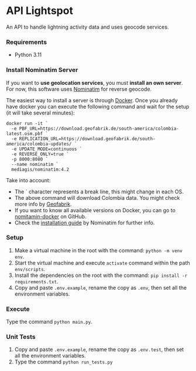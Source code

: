 # API Lightspot
An API to handle lightning activity data and uses geocode services.

### Requirements
- Python 3.11

### Install Nominatim Server
If you want to **use geolocation services**, you must **install an own server**. 
For now, this software uses [Nominatim](https://nominatim.org/) for reverse geocode. 

The easiest way to install a server is through [Docker](https://www.docker.com/).
Once you already have docker you can execute the following command and wait for 
the setup (it will take several minutes):
```
docker run -it `
  -e PBF_URL=https://download.geofabrik.de/south-america/colombia-latest.osm.pbf `
  -e REPLICATION_URL=https://download.geofabrik.de/south-america/colombia-updates/ `
  -e UPDATE_MODE=continuous `
  -e REVERSE_ONLY=true `
  -p 8000:8080 `
  --name nominatim `
  mediagis/nominatim:4.2
```
Take into account: 
- The ` character represents a break line, this might change in each OS.
- The above command will download Colombia data. You might check more info by [Geofabrik](https://download.geofabrik.de/).
- If you want to know all available versions on Docker, you can go to [nomitamin-docker](https://github.com/mediagis/nominatim-docker) on GitHub.
- Check the [installation guide](https://nominatim.org/release-docs/latest/admin/Installation/) by Nominatim for further info.

### Setup
1. Make a virtual machine in the root with the command: `python -m venv env`.
2. Start the virtual machine and execute `activate` command within the path `env/scripts`.
3. Install the dependencies on the root with the command: `pip install -r requirements.txt`.
4. Copy and paste `.env.example`, rename the copy as `.env`, then set all the environment variables.

### Execute
Type the command `python main.py`.

### Unit Tests
1. Copy and paste `.env.example`, rename the copy as `.env.test`, then set all the environment variables.
2. Type the command `python run_tests.py`